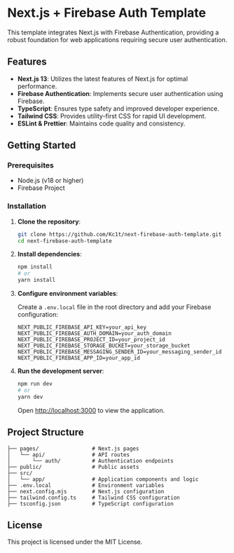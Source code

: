 
# Next.js + Firebase Auth Template

This template integrates Next.js with Firebase Authentication, providing a robust foundation for web applications requiring secure user authentication.

## Features

- **Next.js 13**: Utilizes the latest features of Next.js for optimal performance.
- **Firebase Authentication**: Implements secure user authentication using Firebase.
- **TypeScript**: Ensures type safety and improved developer experience.
- **Tailwind CSS**: Provides utility-first CSS for rapid UI development.
- **ESLint & Prettier**: Maintains code quality and consistency.

## Getting Started

### Prerequisites

- Node.js (v18 or higher)
- Firebase Project

### Installation

1. **Clone the repository**:

   ```bash
   git clone https://github.com/Kc1t/next-firebase-auth-template.git
   cd next-firebase-auth-template
   ```

2. **Install dependencies**:

   ```bash
   npm install
   # or
   yarn install
   ```

3. **Configure environment variables**:

   Create a `.env.local` file in the root directory and add your Firebase configuration:

   ```env
   NEXT_PUBLIC_FIREBASE_API_KEY=your_api_key
   NEXT_PUBLIC_FIREBASE_AUTH_DOMAIN=your_auth_domain
   NEXT_PUBLIC_FIREBASE_PROJECT_ID=your_project_id
   NEXT_PUBLIC_FIREBASE_STORAGE_BUCKET=your_storage_bucket
   NEXT_PUBLIC_FIREBASE_MESSAGING_SENDER_ID=your_messaging_sender_id
   NEXT_PUBLIC_FIREBASE_APP_ID=your_app_id
   ```

4. **Run the development server**:

   ```bash
   npm run dev
   # or
   yarn dev
   ```

   Open [http://localhost:3000](http://localhost:3000) to view the application.

## Project Structure

```
├── pages/                 # Next.js pages
│   └── api/               # API routes
│       └── auth/          # Authentication endpoints
├── public/                # Public assets
├── src/
│   └── app/               # Application components and logic
├── .env.local             # Environment variables
├── next.config.mjs        # Next.js configuration
├── tailwind.config.ts     # Tailwind CSS configuration
├── tsconfig.json          # TypeScript configuration
```

## License

This project is licensed under the MIT License.

